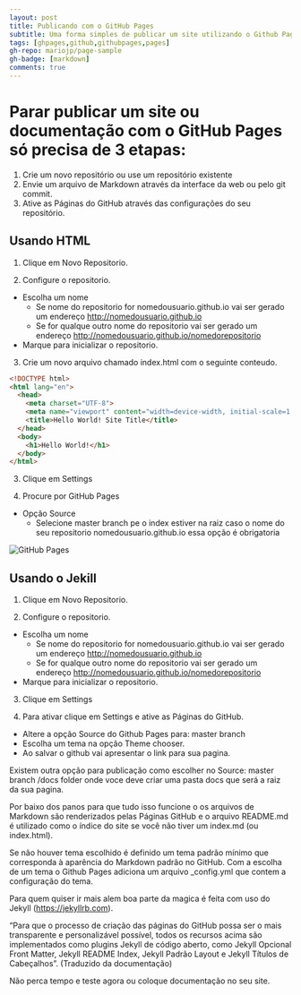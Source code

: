 ```yaml
---
layout: post
title: Publicando com o GitHub Pages 
subtitle: Uma forma simples de publicar um site utilizando o Github Pages. 
tags: [ghpages,github,githubpages,pages]
gh-repo: mariojp/page-sample
gh-badge: [markdown]
comments: true
---
```


# Parar publicar um site ou documentação com o GitHub Pages só precisa de 3 etapas:

1. Crie um novo repositório ou use um repositório existente
2. Envie um arquivo de Markdown através da interface da web ou pelo git commit.
3. Ative as Páginas do GitHub através das configurações do seu repositório.

## Usando HTML

1. Clique em Novo Repositorio.

2. Configure o repositorio. 
  + Escolha um nome
    + Se nome do repositorio for nomedousuario.github.io vai ser gerado um endereço http://nomedousuario.github.io
    + Se for qualque outro nome do repositorio vai ser gerado um endereço http://nomedousuario.github.io/nomedorepositorio
  + Marque para inicializar o repositorio.

3. Crie um novo arquivo chamado index.html com o seguinte conteudo.

```html
<!DOCTYPE html>
<html lang="en">
  <head>
    <meta charset="UTF-8">
    <meta name="viewport" content="width=device-width, initial-scale=1.0">
    <title>Hello World! Site Title</title>
  </head>
  <body>
    <h1>Hello World!</h1>
  </body>
</html>
```

3. Clique em  Settings

4. Procure por GitHub Pages
  + Opção Source
    + Selecione master branch pe o index estiver na raiz caso o nome do seu repositorio nomedousuario.github.io essa opção é obrigatoria
    
![GitHub Pages](/githubpages.png)

## Usando o Jekill

1. Clique em Novo Repositorio.

2. Configure o repositorio. 
  + Escolha um nome
    + Se nome do repositorio for nomedousuario.github.io vai ser gerado um endereço http://nomedousuario.github.io
    + Se for qualque outro nome do repositorio vai ser gerado um endereço http://nomedousuario.github.io/nomedorepositorio
  + Marque para inicializar o repositorio.

3. Clique em  Settings

4. Para ativar clique em Settings e ative as Páginas do GitHub.
  + Altere a opção Source do Github Pages para: master branch
  + Escolha um tema na opção Theme chooser.
  + Ao salvar o github vai apresentar o link para sua pagina.

Existem outra opção para publicação como escolher no Source: master branch /docs folder onde voce deve criar uma pasta docs que será a raiz da sua pagina.

Por baixo dos panos para que tudo isso funcione o os arquivos de Markdown são renderizados pelas Páginas GitHub e o arquivo README.md é utilizado como o índice do site se você não tiver um index.md (ou index.html).

Se não houver tema escolhido é definido um tema padrão mínimo que corresponda à aparência do Markdown padrão no GitHub. Com a escolha de um tema o Github Pages adiciona um arquivo _config.yml que contem a configuração do tema.

Para quem quiser ir mais alem boa parte da magica é feita com uso do Jekyll (https://jekyllrb.com).

“Para que o processo de criação das páginas do GitHub possa ser o mais transparente e personalizável possível, todos os recursos acima são implementados como plugins Jekyll de código aberto, como Jekyll Opcional Front Matter, Jekyll README Index, Jekyll Padrão Layout e Jekyll Títulos de Cabeçalhos”. (Traduzido da documentação)

Não perca tempo e teste agora ou coloque documentação no seu site.
